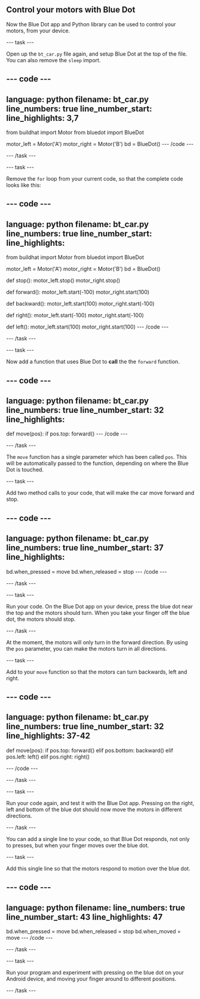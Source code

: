 ## Control your motors with Blue Dot

Now the Blue Dot app and Python library can be used to control your motors, from your device.

--- task ---

Open up the `bt_car.py` file again, and setup Blue Dot at the top of the file. You can also remove the `sleep` import.

--- code ---
---
language: python
filename: bt_car.py
line_numbers: true
line_number_start: 
line_highlights: 3,7
---
from buildhat import Motor
from bluedot import BlueDot

motor_left = Motor('A')
motor_right = Motor('B')
bd = BlueDot()
--- /code ---

--- /task ---

--- task ---

Remove the `for` loop from your current code, so that the complete code looks like this:

--- code ---
---
language: python
filename: bt_car.py
line_numbers: true
line_number_start: 
line_highlights: 
---
from buildhat import Motor
from bluedot import BlueDot

motor_left = Motor('A')
motor_right = Motor('B')
bd = BlueDot()


def stop():
    motor_left.stop()
    motor_right.stop()


def forward():
    motor_left.start(-100)
    motor_right.start(100)


def backward():
    motor_left.start(100)
    motor_right.start(-100)


def right():
    motor_left.start(-100)
    motor_right.start(-100)


def left():
    motor_left.start(100)
    motor_right.start(100)
--- /code ---

--- /task ---

--- task ---

Now add a function that uses Blue Dot to **call** the the `forward` function.

--- code ---
---
language: python
filename: bt_car.py
line_numbers: true
line_number_start: 32
line_highlights: 
---


def move(pos):
    if pos.top:
        forward()
--- /code ---

--- /task ---

The `move` function has a single parameter which has been called `pos`. This will be automatically passed to the function, depending on where the Blue Dot is touched.

--- task ---

Add two method calls to your code, that will make the car move forward and stop.

--- code ---
---
language: python
filename: bt_car.py
line_numbers: true
line_number_start: 37
line_highlights: 
---


bd.when_pressed = move
bd.when_released = stop
--- /code ---

--- /task ---

--- task ---

Run your code. On the Blue Dot app on your device, press the blue dot near the top and the motors should turn. When you take your finger off the blue dot, the motors should stop.

--- /task ---

At the moment, the motors will only turn in the forward direction. By using the `pos` parameter, you can make the motors turn in all directions.

--- task ---

Add to your `move` function so that the motors can turn backwards, left and right.

--- code ---
---
language: python
filename: bt_car.py
line_numbers: true
line_number_start: 32
line_highlights: 37-42
---


def move(pos):
    if pos.top:
        forward()
    elif pos.bottom:
        backward()
    elif pos.left:
        left()
    elif pos.right:
        right()


--- /code ---

--- /task ---

--- task ---

Run your code again, and test it with the Blue Dot app. Pressing on the right, left and bottom of the blue dot should now move the motors in different directions.

--- /task ---

You can add a single line to your code, so that Blue Dot responds, not only to presses, but when your finger moves over the blue dot.

--- task ---

Add this single line so that the motors respond to motion over the blue dot.

--- code ---
---
language: python
filename: 
line_numbers: true
line_number_start: 43
line_highlights: 47
---


bd.when_pressed = move
bd.when_released = stop
bd.when_moved = move
--- /code ---

--- /task ---

--- task ---

Run your program and experiment with pressing on the blue dot on your Android device, and moving your finger around to different positions.

--- /task ---